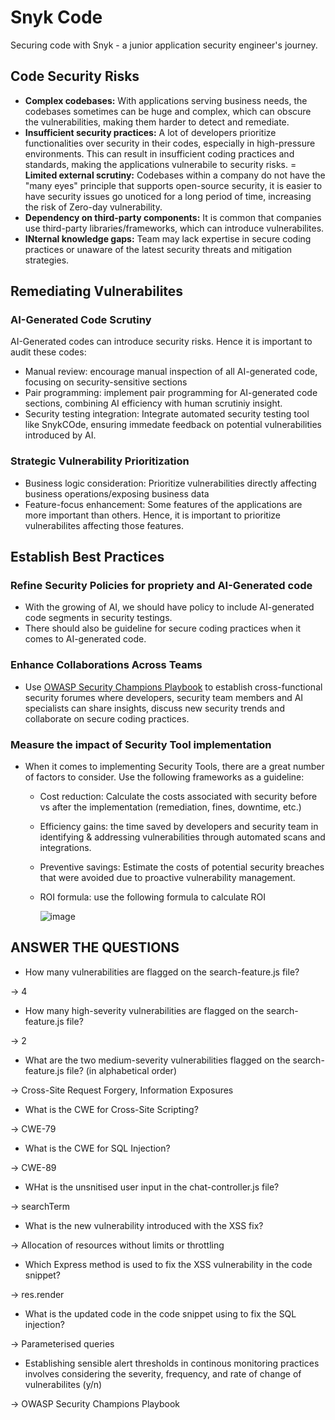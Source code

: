 # Snyk Code
Securing code with Snyk - a junior application security engineer's journey.

## Code Security Risks
- **Complex codebases:** With applications serving business needs, the codebases sometimes can be huge and complex, which can obscure the vulnerabilities, making them harder to detect and remediate.
- **Insufficient security practices:** A lot of developers prioritize functionalities over security in their codes, especially in high-pressure environments. This can result in insufficient coding practices and standards, making the applications vulnerabile to security risks.
= **Limited external scrutiny:** Codebases within a company do not have the "many eyes" principle that supports open-source security, it is easier to have security issues go unoticed for a long period of time, increasing the risk of Zero-day vulnerability.
- **Dependency on third-party components:** It is common that companies use third-party libraries/frameworks, which can introduce vulnerabilites.
- **INternal knowledge gaps:** Team may lack expertise in secure coding practices or unaware of the latest security threats and mitigation strategies.

## Remediating Vulnerabilites
### AI-Generated Code Scrutiny
AI-Generated codes can introduce security risks. Hence it is important to audit these codes:
- Manual review: encourage manual inspection of all AI-generated code, focusing on security-sensitive sections
- Pair programming: implement pair programming for AI-generated code sections, combining AI efficiency with human scrutiniy insight.
- Security testing integration: Integrate automated security testing tool like SnykCOde, ensuring immedate feedback on potential vulnerabilities introduced by AI.

### Strategic Vulnerability Prioritization
- Business logic consideration: Prioritize vulnerabilities directly affecting business operations/exposing business data
- Feature-focus enhancement: Some features of the applications are more important than others. Hence, it is important to prioritize vulnerabilites affecting those features.

## Establish Best Practices
### Refine Security Policies for propriety and AI-Generated code
- With the growing of AI, we should have policy to include AI-generated code segments in security testings. 
- There should also be guideline for secure coding practices when it comes to AI-generated code.

### Enhance Collaborations Across Teams
- Use [OWASP Security Champions Playbook](https://github.com/c0rdis/security-champions-playbook) to establish cross-functional security forumes where developers, security team members and AI specialists can share insights, discuss new security trends and collaborate on secure coding practices.

### Measure the impact of Security Tool implementation
- When it comes to implementing Security Tools, there are a great number of factors to consider. Use the following frameworks as a guideline:
	- Cost reduction: Calculate the costs associated with security before vs after the implementation (remediation, fines, downtime, etc.)
	- Efficiency gains: the time saved by developers and security team in identifying & addressing vulnerabilities through automated scans and integrations. 
	- Preventive savings: Estimate the costs of potential security breaches that were avoided due to proactive vulnerability management. 
	- ROI formula: use the following formula to calculate ROI

   		![image](https://github.com/hhphu/InfoSec/assets/45286750/49c292f7-074d-43ff-bef6-a282ea43a588)



## ANSWER THE QUESTIONS
- How many vulnerabilities are flagged on the search-feature.js file?

-> 4

- How many high-severity vulnerabilities are flagged on the search-feature.js file?

-> 2

- What are the two medium-severity vulnerabilities flagged on the search-feature.js file? (in alphabetical order)

-> Cross-Site Request Forgery, Information Exposures

- What is the CWE for Cross-Site Scripting?

-> CWE-79

- What is the CWE for SQL Injection?

-> CWE-89

- WHat is the unsnitised user input in the chat-controller.js file?

-> searchTerm

- What is the new vulnerability introduced with the XSS fix?

-> Allocation of resources without limits or throttling

- Which Express method is used to fix the XSS vulnerability in the code snippet?

-> res.render

- What is the updated code in the code snippet using to fix the SQL injection?

-> Parameterised queries

- Establishing sensible alert thresholds in continous monitoring practices involves considering the severity, frequency, and rate of change of vulnerabilites (y/n)

-> OWASP Security Champions Playbook

